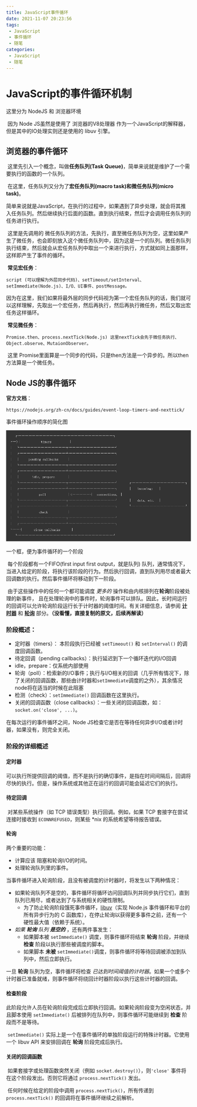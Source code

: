 ```yaml
---
title: JavaScript事件循环
date: 2021-11-07 20:23:56
tags:
 - JavaScript
 - 事件循环
 - 随笔
categories:
 - JavaScript
 - 随笔
---
```




#  JavaScript的事件循环机制

这里分为 NodeJS 和 浏览器环境

​	因为 Node JS虽然是使用了 浏览器的V8处理器 作为一个JavaScript的解释器，但是其中的IO处理实则还是使用的 libuv 引擎。



## 浏览器的事件循环

​		这里先引入一个概念，叫做**任务队列(Task Queue)**，简单来说就是维护了一个需要执行的函数的一个队列。

​		在这里，任务队列又分为了**宏任务队列(macro task)**和**微任务队列(micro task)**。



​		简单来说就是JavaScript，在执行的过程中，如果遇到了异步处理，就会将其推入任务队列。然后继续执行后面的函数。直到执行结束，然后才会调用任务队列的任务进行执行。

​		这里是先调用的 微任务队列的方法，先执行，直至微任务队列为空，这里如果产生了微任务，也会即刻放入这个微任务队列中，因为这是一个的队列。微任务队列执行结束，然后就会从宏任务队列中取出一个来进行执行，方式就如同上面那样，这样即产生了事件的循环。



​		**常见宏任务**：

```
script (可以理解为外层同步代码)、setTimeout/setInterval、setImmediate(Node.js)、I/O、UI事件、postMessage。
```

​		因为在这里，我们如果将最外层的同步代码视为第一个宏任务队列的话，我们就可以这样理解，先取出一个宏任务，然后再执行，然后再执行微任务，然后又取出宏任务这样循环。

​		**常见微任务**：

```
Promise.then、process.nextTick(Node.js) 这里nextTick会先于微任务执行、Object.observe、MutaionObserver。
```

​		这里 Promise里面算是一个同步的代码，只是then方法是一个异步的。所以then方法算是一个微任务。



## Node JS的事件循环

 **官方文档**：

```
https://nodejs.org/zh-cn/docs/guides/event-loop-timers-and-nexttick/
```

事件循环操作顺序的简化图

<img src="JavaScript事件循环/image-20211107211640084.png" alt="image-20211107211640084" style="zoom:80%;" />

一个框，便为事件循环的一个阶段



​		每个阶段都有一个FIFO(first input first output，就是队列) 队列，通常情况下，当进入给定的阶段，将执行该阶段的行为。然后执行回调，直到队列用尽或者最大回调数的执行。然后事件循环将移动到下一阶段。

​		由于这些操作中的任何一个都可能调度 *更多的* 操作和由内核排列在**轮询**阶段被处理的新事件， 且在处理轮询中的事件时，轮询事件可以排队。因此，长时间运行的回调可以允许轮询阶段运行长于计时器的阈值时间。有关详细信息，请参阅 [**计时器**](https://nodejs.org/zh-cn/docs/guides/event-loop-timers-and-nexttick/#timers) 和 [**轮询**](https://nodejs.org/zh-cn/docs/guides/event-loop-timers-and-nexttick/#poll) 部分。**（没看懂，直接复制的原文，后续再解读）**



### **阶段概述**：

* 定时器（timers）： 本阶段执行已经被 `setTimeout()` 和 `setInterval()` 的调度回调函数。
* 待定回调（pending callbacks）：执行延迟到下一个循环迭代的I/O回调
* idle，prepare：仅系统内部使用
* 轮询（poll）：检索新的I/O事件；执行与I/O相关的回调（几乎所有情况下，除了关闭的回调函数，那些由计时器和`setImmediate`调度的之外），其余情况node将在适当的时候在此阻塞
* 检测（check）：`setImmediate()` 回调函数在这里执行。
* 关闭的回调函数（close callbacks）：一些关闭的回调函数，如：`socket.on('close', ...)`。

在每次运行的事件循环之间，Node JS检查它是否在等待任何异步I/O或者计时器，如果没有，则完全关闭。



### 阶段的详细概述

#### 定时器

​		可以执行所提供回调的阈值，而不是执行的确切事件，是指在时间间隔后，回调将尽快的执行。但是，操作系统或其他正在运行的回调可能会延迟它们的执行。



#### 待定回调

​		对某些系统操作（如 TCP 错误类型）执行回调。例如，如果 TCP 套接字在尝试连接时接收到 `ECONNREFUSED`，则某些 *nix 的系统希望等待报告错误。



#### 轮询

两个重要的功能：

* 计算应该 阻塞和轮询I/O的时间。
* 处理轮询队列里的事件。

当事件循环进入轮询阶段，且没有被调度的计时器时，将发生以下两种情况：

* 如果轮询队列不是空的，事件循环将循环访问回调队列并同步执行它们，直到队列已用尽，或者达到了与系统相关的硬性限制。
  * 为了防止轮询阶段饿死事件循环，[libuv](https://libuv.org/)（实现 Node.js 事件循环和平台的所有异步行为的 C 函数库），在停止轮询以获得更多事件之前，还有一个硬性最大值（依赖于系统）。
* *如果 **轮询** 队列 **是空的*** ，还有两件事发生：
  * 如果脚本被 `setImmediate()` 调度，则事件循环将结束 **轮询** 阶段，并继续 **检查** 阶段以执行那些被调度的脚本。
  * 如果脚本 **未被** `setImmediate()`调度，则事件循环将等待回调被添加到队列中，然后立即执行。

一旦 **轮询** 队列为空，事件循环将检查 _已达到时间阈值的计时器_。如果一个或多个计时器已准备就绪，则事件循环将绕回计时器阶段以执行这些计时器的回调。



#### 检查阶段

​		此阶段允许人员在轮询阶段完成后立即执行回调。如果轮询阶段变为空闲状态，并且脚本使用 `setImmediate()` 后被排列在队列中，则事件循环可能继续到 **检查** 阶段而不是等待。

​		`setImmediate()` 实际上是一个在事件循环的单独阶段运行的特殊计时器。它使用一个 libuv API 来安排回调在 **轮询** 阶段完成后执行。



#### 关闭的回调函数

​		如果套接字或处理函数突然关闭（例如 `socket.destroy()`），则`'close'` 事件将在这个阶段发出。否则它将通过 `process.nextTick()` 发出。



​		任何时候在给定的阶段中调用 `process.nextTick()`，所有传递到 `process.nextTick()` 的回调将在事件循环继续之前解析。

